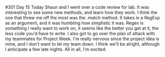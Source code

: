 #301 Day 15
Today Shaun and I went over a code review for lab. It was interesting to see some new methods, and learn how they work. I think the one that threw me off the most was the .match method. It takes in a RegExp as an argument, and it was humbling how simplistic it was. Regex is something I really want to work on, it seems like the better you get at it, the less code you'd have to write. I also got to go over the plan of attack with my teammates for Project Week. I'm really nervous since the project idea is mine, and I don't want to let my team down. I think we'll be alright, although I anticipate a few late nights. All in all, I'm excited. 
